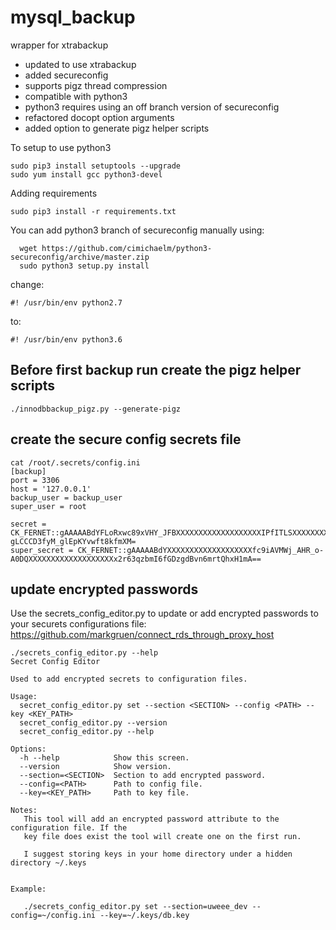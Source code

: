 # mysql_backup
wrapper for xtrabackup

* updated to use xtrabackup
* added secureconfig
* supports pigz thread compression
* compatible with python3
* python3 requires using an off branch version of secureconfig
* refactored docopt option arguments
* added option to generate pigz helper scripts

To setup to use python3 

```
sudo pip3 install setuptools --upgrade
sudo yum install gcc python3-devel
```


Adding requirements

```sudo pip3 install -r requirements.txt```

You can add python3 branch of secureconfig manually using:

```
  wget https://github.com/cimichaelm/python3-secureconfig/archive/master.zip
  sudo python3 setup.py install 
```

change:

```#! /usr/bin/env python2.7```

to:

```#! /usr/bin/env python3.6```

## Before first backup run create the pigz helper scripts 

```./innodbbackup_pigz.py --generate-pigz```

## create the secure config secrets file

```
cat /root/.secrets/config.ini
[backup]
port = 3306
host = '127.0.0.1'
backup_user = backup_user
super_user = root

secret = CK_FERNET::gAAAAABdYFLoRxwc89xVHY_JFBXXXXXXXXXXXXXXXXXXXIPfITLSXXXXXXXXXXXXXXXXXXXGfcY95vocwNujhe_kNX2-gLCCCD3fyM_glEpKYvwft8kfmXM=
super_secret = CK_FERNET::gAAAAABdYXXXXXXXXXXXXXXXXXXXfc9iAVMWj_AHR_o-A0DQXXXXXXXXXXXXXXXXXXXx2r63qzbmI6fGDzgdBvn6mrtQhxH1mA==
```
## update encrypted passwords

Use the secrets_config_editor.py to update or add encrypted passwords to your securets configurations file:
https://github.com/markgruen/connect_rds_through_proxy_host

```
./secrets_config_editor.py --help
Secret Config Editor

Used to add encrypted secrets to configuration files.

Usage:
  secret_config_editor.py set --section <SECTION> --config <PATH> --key <KEY_PATH>
  secret_config_editor.py --version
  secret_config_editor.py --help

Options:
  -h --help            Show this screen.
  --version            Show version.
  --section=<SECTION>  Section to add encrypted password.
  --config=<PATH>      Path to config file.
  --key=<KEY_PATH>     Path to key file.

Notes:
   This tool will add an encrypted password attribute to the configuration file. If the
   key file does exist the tool will create one on the first run.

   I suggest storing keys in your home directory under a hidden directory ~/.keys


Example:

   ./secrets_config_editor.py set --section=uweee_dev --config=~/config.ini --key=~/.keys/db.key

```

